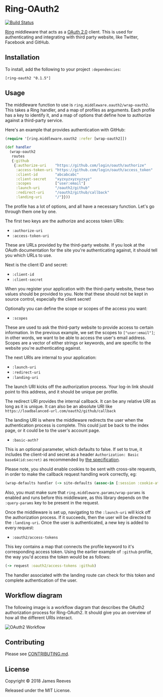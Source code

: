 # Ring-OAuth2

[![Build Status](https://travis-ci.org/weavejester/ring-oauth2.svg?branch=master)](https://travis-ci.org/weavejester/ring-oauth2)

[Ring][] middleware that acts as a [OAuth 2.0][] client. This is used
for authenticating and integrating with third party website, like
Twitter, Facebook and GitHub.

[ring]: https://github.com/ring-clojure/ring
[oauth 2.0]: https://oauth.net/2/

## Installation

To install, add the following to your project `:dependencies`:

    [ring-oauth2 "0.1.5"]

## Usage

The middleware function to use is `ring.middleware.oauth2/wrap-oauth2`.
This takes a Ring handler, and a map of profiles as arguments. Each
profile has a key to identify it, and a map of options that define how
to authorize against a third-party service.

Here's an example that provides authentication with GitHub:

```clojure
(require '[ring.middleware.oauth2 :refer [wrap-oauth2]])

(def handler
  (wrap-oauth2
   routes
   {:github
    {:authorize-uri    "https://github.com/login/oauth/authorize"
     :access-token-uri "https://github.com/login/oauth/access_token"
     :client-id        "abcabcabc"
     :client-secret    "xyzxyzxyzxyzxyz"
     :scopes           ["user:email"]
     :launch-uri       "/oauth2/github"
     :redirect-uri     "/oauth2/github/callback"
     :landing-uri      "/"}}))
```

The profile has a lot of options, and all have a necessary
function. Let's go through them one by one.

The first two keys are the authorize and access token URIs:

* `:authorize-uri`
* `:access-token-uri`

These are URLs provided by the third-party website. If you look at the
OAuth documentation for the site you're authenticating against, it
should tell you which URLs to use.

Next is the client ID and secret:

* `:client-id`
* `:client-secret`

When you register your application with the third-party website, these
two values should be provided to you. Note that these should not be
kept in source control, especially the client secret!

Optionally you can define the scope or scopes of the access you want:

* `:scopes`

These are used to ask the third-party website to provide access to
certain information. In the previous example, we set the scopes to
`["user:email"]`; in other words, we want to be able to access the
user's email address. Scopes are a vector of either strings or
keywords, and are specific to the website you're authenticating
against.

The next URIs are internal to your application:

* `:launch-uri`
* `:redirect-uri`
* `:landing-uri`

The launch URI kicks off the authorization process. Your log-in link
should point to this address, and it should be unique per profile.

The redirect URI provides the internal callback. It can be any
relative URI as long as it is unique. It can also be an absolute URI like
`https://loadbalanced-url.com/oauth2/github/callback`

The landing URI is where the middleware redirects the user when the
authentication process is complete. This could just be back to the
index page, or it could be to the user's account page.

* `:basic-auth?`

This is an optional parameter, which defaults to false.
If set to true, it includes the client-id and secret as a header
`Authorization: Basic base64(id:secret)` as recommended by [the specification][].

Please note, you should enable cookies to be sent with cross-site requests,
in order to make the callback request handling work correctly, eg:
```clojure
(wrap-defaults handler (-> site-defaults (assoc-in [:session :cookie-attrs :same-site] :lax)))
```

Also, you must make sure that `ring.middleware.params/wrap-params` is
enabled and runs before this middleware, as this library depends on the
`:query-params` key to be present in the request.

Once the middleware is set up, navigating to the `:launch-uri` will
kick off the authorization process. If it succeeds, then the user will
be directed to the `:landing-uri`. Once the user is authenticated, a
new key is added to every request:

* `:oauth2/access-tokens`

This key contains a map that connects the profile keyword to it's
corresponding access token. Using the earlier example of `:github`
profile, the way you'd access the token would be as follows:

```clojure
(-> request :oauth2/access-tokens :github)
```

The handler associated with the landing route can check for this token
and complete authentication of the user.

[the specification]: https://tools.ietf.org/html/rfc6749#section-2.3.1

## Workflow diagram

The following image is a workflow diagram that describes the OAuth2
authorization process for Ring-OAuth2. It should give you an overview
of how all the different URIs interact.

![OAuth2 Workflow](https://github.com/weavejester/ring-oauth2/raw/master/docs/workflow.png)

## Contributing

Please see [CONTRIBUTING.md][1].

[1]: https://github.com/weavejester/ring-oauth2/blob/master/CONTRIBUTING.md

## License

Copyright © 2018 James Reeves

Released under the MIT License.
